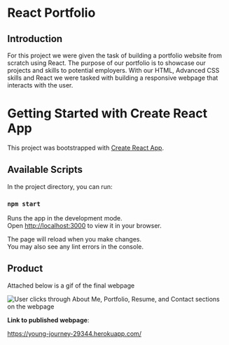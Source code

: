 # React Portfolio

## Introduction

For this project we were given the task of building a portfolio website from scratch using React. The purpose of our portfolio is to showcase our projects and skills to potential employers. With our HTML, Advanced CSS skills and React we were tasked with building a responsive webpage that interacts with the user.

# Getting Started with Create React App

This project was bootstrapped with [Create React App](https://github.com/facebook/create-react-app).

## Available Scripts

In the project directory, you can run:

### `npm start`

Runs the app in the development mode.\
Open [http://localhost:3000](http://localhost:3000) to view it in your browser.

The page will reload when you make changes.\
You may also see any lint errors in the console.

## Product

Attached below is a gif of the final webpage

![User clicks through About Me, Portfolio, Resume, and Contact sections on the webpage](./public/assets/React%20App.gif)

**Link to published webpage**:

 https://young-journey-29344.herokuapp.com/
